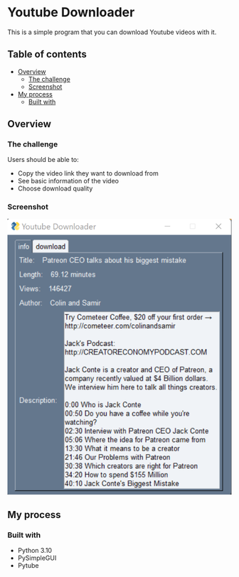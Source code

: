 # Youtube Downloader

This is a simple program that you can download Youtube videos with it.

## Table of contents

- [Overview](#overview)
  - [The challenge](#the-challenge)
  - [Screenshot](#screenshot)
- [My process](#my-process)
  - [Built with](#built-with)

## Overview

### The challenge

Users should be able to:

- Copy the video link they want to download from
- See basic information of the video
- Choose download quality

### Screenshot

![screenshot](https://github.com/erinchocolate/python-GUI-exercise/blob/master/youtube-downloader/screenshot.png)

## My process

### Built with

- Python 3.10
- PySimpleGUI
- Pytube
